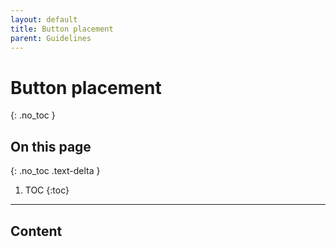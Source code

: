 ```yaml
---
layout: default
title: Button placement
parent: Guidelines
---
```


# Button placement
{: .no_toc }

## On this page
{: .no_toc .text-delta }

1. TOC
{:toc}

---

## Content
